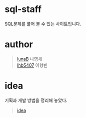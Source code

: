 # sql-staff
SQL문제를 풀어 볼 수 있는 사이트입니다.

# author
> [lunaB](https://github.com/lunaB) 나영채 <br>
> [lhb5407](https://github.com/lhb5407) 이형빈 <br>

# idea
기획과 개발 방법을 정리해 놓았다. <br>
> [idea](https://github.com/sql-staff/sql-staff)